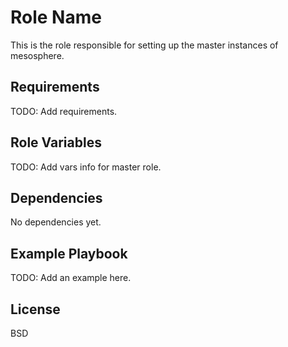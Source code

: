 Role Name
=========

This is the role responsible for setting up the master instances of mesosphere.

Requirements
------------

TODO: Add requirements.

Role Variables
--------------

TODO: Add vars info for master role.

Dependencies
------------

No dependencies yet.

Example Playbook
----------------

TODO: Add an example here.

License
-------

BSD
